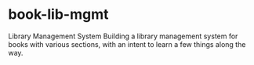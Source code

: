 book-lib-mgmt
=============

Library Management System
Building a library management system for books with various sections, with an intent to learn a few things along the way.

